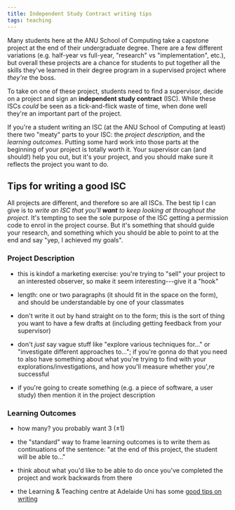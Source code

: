 ```yaml
---
title: Independent Study Contract writing tips
tags: teaching
---
```


Many students here at the ANU School of Computing take a capstone project at the
end of their undergraduate degree. There are a few different variations (e.g.
half-year vs full-year, "research" vs "implementation", etc.), but overall these
projects are a chance for students to put together all the skills they've
learned in their degree program in a supervised project where _they're_ the
boss.

To take on one of these project, students need to find a supervisor, decide on a
project and sign an **independent study contract** (ISC). While these ISCs
_could_ be seen as a tick-and-flick waste of time, when done well they're an
important part of the project.

If you're a student writing an ISC (at the ANU School of Computing at least)
there two "meaty" parts to your ISC: the _project description_, and the
_learning outcomes_. Putting some hard work into those parts at the beginning of
your project is totally worth it. Your supervisor can (and should!) help you
out, but it's your project, and you should make sure it reflects the project you
want to do.

## Tips for writing a good ISC

All projects are different, and therefore so are all ISCs. The best tip I can
give is to _write an ISC that you'll **want** to keep looking at throughout the
project_. It's tempting to see the sole purpose of the ISC getting a permission
code to enrol in the project course. But it's something that should guide your
research, and something which you should be able to point to at the end and say
"yep, I achieved my goals".

### Project Description

- this is kindof a marketing exercise: you're trying to "sell" your project to
  an interested observer, so make it seem interesting---give it a "hook"

- length: one or two paragraphs (it should fit in the space on the form), and
  should be understandable by one of your classmates

- don't write it out by hand straight on to the form; this is the sort of thing
  you want to have a few drafts at (including getting feedback from your
  supervisor)

- don't _just_ say vague stuff like "explore various techniques for..." or
  "investigate different approaches to..."; if you're gonna do that you need to
  also have something about what you're trying to find with your
  explorations/investigations, and how you'll measure whether you',re successful

- if you're going to create something (e.g. a piece of software, a user study)
  then mention it in the project description

### Learning Outcomes

- how many? you probably want 3 (±1)

- the "standard" way to frame learning outcomes is to write them as
  continuations of the sentence: "at the end of this project, the student will
  be able to..."

- think about what you'd like to be able to do once you've completed the project
  and work backwards from there

- the Learning & Teaching centre at Adelaide Uni has some
  [good tips on writing](https://www.adelaide.edu.au/learning/resources-for-educators/curriculum-resources/learning-outcomes/writing-learning-outcomes#application-of-learning-outcomes)

